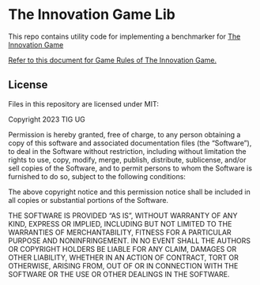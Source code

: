 # The Innovation Game Lib

This repo contains utility code for implementing a benchmarker for [The Innovation Game](https://tig.foundation/)

[Refer to this document for Game Rules of The Innovation Game.](https://github.com/tig-foundation/docs/blob/main/TIG_Game_Rules.md)

## License

Files in this repository are licensed under MIT:

Copyright 2023 TIG UG

Permission is hereby granted, free of charge, to any person obtaining a copy of this software and associated documentation files (the “Software”), to deal in the Software without restriction, including without limitation the rights to use, copy, modify, merge, publish, distribute, sublicense, and/or sell copies of the Software, and to permit persons to whom the Software is furnished to do so, subject to the following conditions:

The above copyright notice and this permission notice shall be included in all copies or substantial portions of the Software.

THE SOFTWARE IS PROVIDED “AS IS”, WITHOUT WARRANTY OF ANY KIND, EXPRESS OR IMPLIED, INCLUDING BUT NOT LIMITED TO THE WARRANTIES OF MERCHANTABILITY, FITNESS FOR A PARTICULAR PURPOSE AND NONINFRINGEMENT. IN NO EVENT SHALL THE AUTHORS OR COPYRIGHT HOLDERS BE LIABLE FOR ANY CLAIM, DAMAGES OR OTHER LIABILITY, WHETHER IN AN ACTION OF CONTRACT, TORT OR OTHERWISE, ARISING FROM, OUT OF OR IN CONNECTION WITH THE SOFTWARE OR THE USE OR OTHER DEALINGS IN THE SOFTWARE.